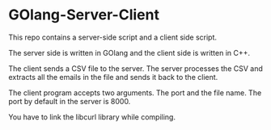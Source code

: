 # GOlang-Server-Client
This repo contains a server-side script and a client side script.

The server side is written in GOlang and the client side is written in C++.

The client sends a CSV file to the server. The server processes the CSV and extracts all the emails in the file and sends it back to the client. 

The client program accepts two arguments. The port and the file name. The port by default in the server is 8000.

You have to link the libcurl library while compiling.
